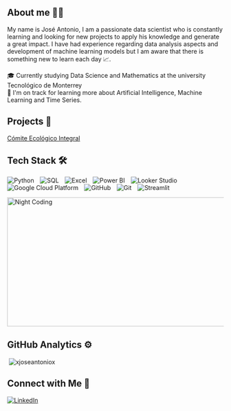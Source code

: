 ## About me 🧑‍💻
My name is José Antonio, I am a passionate data scientist who is constantly learning and looking for new projects to apply his knowledge and generate a great impact. I have had experience regarding data analysis aspects and development of machine learning models but I am aware that there is something new to learn each day 📈.

🎓  Currently studying Data Science and Mathematics at the university Tecnológico de Monterrey  
🌱  I'm on track for learning more about Artificial Intelligence, Machine Learning and Time Series.

## Projects 💼

[Cómite Ecológico Integral](https://github.com/XJoseAntonioX/PA-Reporte)

## Tech Stack 🛠

<p align="left">
  <img src="https://img.shields.io/badge/-Python-3776AB?logo=python&logoColor=white&style=flat" alt="Python" style="margin-right: 10px;"/>
  <img src="https://img.shields.io/badge/-SQL-003B57?logo=sql&logoColor=white&style=flat" alt="SQL" style="margin-right: 10px;"/>
  <img src="https://img.shields.io/badge/-Excel-217346?logo=microsoft-excel&logoColor=white&style=flat" alt="Excel" style="margin-right: 10px;"/>
  <img src="https://img.shields.io/badge/-Power%20BI-F2C811?logo=power-bi&logoColor=white&style=flat" alt="Power BI" style="margin-right: 10px;"/>
  <img src="https://img.shields.io/badge/-Looker%20Studio-4285F4?logo=looker&logoColor=white&style=flat" alt="Looker Studio" style="margin-right: 10px;"/>
  <img src="https://img.shields.io/badge/-GCP-4285F4?logo=google-cloud&logoColor=white&style=flat" alt="Google Cloud Platform" style="margin-right: 10px;"/>
  <img src="https://img.shields.io/badge/-GitHub-181717?logo=github&logoColor=white&style=flat" alt="GitHub" style="margin-right: 10px;"/>
  <img src="https://img.shields.io/badge/-Git-F05032?logo=git&logoColor=white&style=flat" alt="Git" style="margin-right: 10px;"/>
  <img src="https://img.shields.io/badge/-Streamlit-FF4B4B?logo=streamlit&logoColor=white&style=flat" alt="Streamlit" style="margin-right: 10px;"/>
</p>

<p align="left">
  <img alt="Night Coding" src="https://github.com/user-attachments/assets/c3cdddb3-e00a-4011-86b7-523ce56e5ce5" width="600" height="300">
</p>

## GitHub Analytics ⚙️

<p>&nbsp;<img align="center" src="https://github-readme-stats.vercel.app/api?username=xjoseantoniox&show_icons=true&locale=en" alt="xjoseantoniox" /></p>

## Connect with Me 🤝

[![LinkedIn](https://img.shields.io/badge/-Jose%20Antonio-0077B5?logo=linkedin&logoColor=white&style=flat)](https://www.linkedin.com/in/torres-vil4/)

